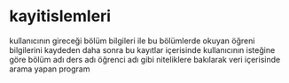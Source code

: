 # kayitislemleri
kullanıcının gireceği bölüm bilgileri ile bu bölümlerde okuyan öğreni bilgilerini kaydeden daha sonra bu kayıtlar içerisinde kullanıcının isteğine göre bölüm adı ders adı öğrenci adı gibi niteliklere bakılarak veri içerisinde arama yapan program
